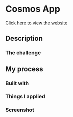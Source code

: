 # Cosmos App 
[Click here to view the website](https://jwd-activity.github.io/cosmos/)

## Description
### The challenge


## My process
### Built with


### Things I applied
### Screenshot
